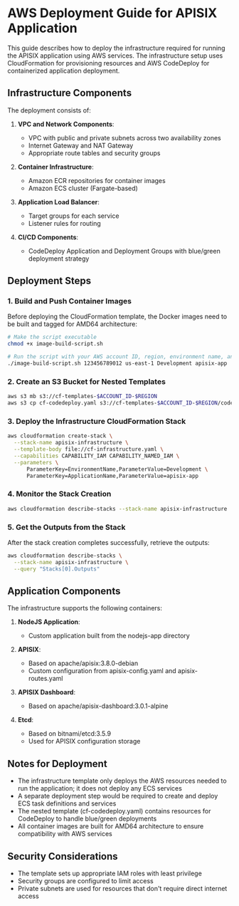# AWS Deployment Guide for APISIX Application

This guide describes how to deploy the infrastructure required for running the APISIX application using AWS services. The infrastructure setup uses CloudFormation for provisioning resources and AWS CodeDeploy for containerized application deployment.

## Infrastructure Components

The deployment consists of:

1. **VPC and Network Components**:
   - VPC with public and private subnets across two availability zones
   - Internet Gateway and NAT Gateway
   - Appropriate route tables and security groups

2. **Container Infrastructure**:
   - Amazon ECR repositories for container images
   - Amazon ECS cluster (Fargate-based)

3. **Application Load Balancer**:
   - Target groups for each service
   - Listener rules for routing

4. **CI/CD Components**:
   - CodeDeploy Application and Deployment Groups with blue/green deployment strategy

## Deployment Steps

### 1. Build and Push Container Images

Before deploying the CloudFormation template, the Docker images need to be built and tagged for AMD64 architecture:

```bash
# Make the script executable
chmod +x image-build-script.sh

# Run the script with your AWS account ID, region, environment name, and application name
./image-build-script.sh 123456789012 us-east-1 Development apisix-app
```

### 2. Create an S3 Bucket for Nested Templates

```bash
aws s3 mb s3://cf-templates-$ACCOUNT_ID-$REGION
aws s3 cp cf-codedeploy.yaml s3://cf-templates-$ACCOUNT_ID-$REGION/code-deploy.yaml
```

### 3. Deploy the Infrastructure CloudFormation Stack

```bash
aws cloudformation create-stack \
  --stack-name apisix-infrastructure \
  --template-body file://cf-infrastructure.yaml \
  --capabilities CAPABILITY_IAM CAPABILITY_NAMED_IAM \
  --parameters \
      ParameterKey=EnvironmentName,ParameterValue=Development \
      ParameterKey=ApplicationName,ParameterValue=apisix-app
```

### 4. Monitor the Stack Creation

```bash
aws cloudformation describe-stacks --stack-name apisix-infrastructure
```

### 5. Get the Outputs from the Stack

After the stack creation completes successfully, retrieve the outputs:

```bash
aws cloudformation describe-stacks \
  --stack-name apisix-infrastructure \
  --query "Stacks[0].Outputs"
```

## Application Components

The infrastructure supports the following containers:

1. **NodeJS Application**:
   - Custom application built from the nodejs-app directory
   
2. **APISIX**:
   - Based on apache/apisix:3.8.0-debian
   - Custom configuration from apisix-config.yaml and apisix-routes.yaml
   
3. **APISIX Dashboard**:
   - Based on apache/apisix-dashboard:3.0.1-alpine
   
4. **Etcd**:
   - Based on bitnami/etcd:3.5.9
   - Used for APISIX configuration storage

## Notes for Deployment

- The infrastructure template only deploys the AWS resources needed to run the application; it does not deploy any ECS services
- A separate deployment step would be required to create and deploy ECS task definitions and services
- The nested template (cf-codedeploy.yaml) contains resources for CodeDeploy to handle blue/green deployments
- All container images are built for AMD64 architecture to ensure compatibility with AWS services

## Security Considerations

- The template sets up appropriate IAM roles with least privilege
- Security groups are configured to limit access
- Private subnets are used for resources that don't require direct internet access